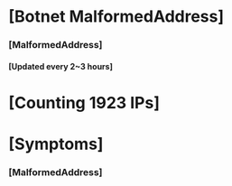 # [Botnet MalformedAddress]
### [MalformedAddress]
#### [Updated every 2~3 hours]

# [Counting 1923 IPs]

# [Symptoms] 
###   [MalformedAddress]

